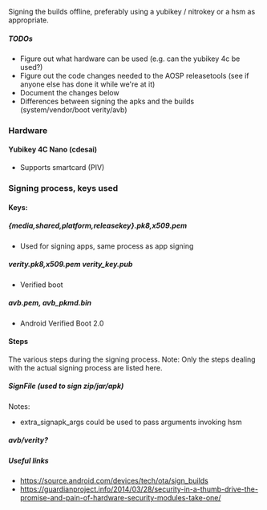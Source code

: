 Signing the builds offline, preferably using a yubikey / nitrokey or a hsm as appropriate.

##### TODOs
* Figure out what hardware can be used (e.g. can the yubikey 4c be used?)
* Figure out the code changes needed to the AOSP releasetools (see if anyone else has done it while we're at it)
* Document the changes below
* Differences between signing the apks and the builds (system/vendor/boot verity/avb)

### Hardware
#### Yubikey 4C Nano (cdesai)
* Supports smartcard (PIV)

### Signing process, keys used
#### Keys:
##### {media,shared,platform,releasekey}.pk8,x509.pem
* Used for signing apps, same process as app signing
##### verity.pk8,x509.pem verity_key.pub
* Verified boot
##### avb.pem, avb_pkmd.bin
* Android Verified Boot 2.0

#### Steps
The various steps during the signing process.
Note: Only the steps dealing with the actual signing process are listed here.
##### SignFile (used to sign zip/jar/apk)
Notes:
* extra_signapk_args could be used to pass arguments invoking hsm
##### avb/verity?

##### Useful links
* https://source.android.com/devices/tech/ota/sign_builds
* https://guardianproject.info/2014/03/28/security-in-a-thumb-drive-the-promise-and-pain-of-hardware-security-modules-take-one/